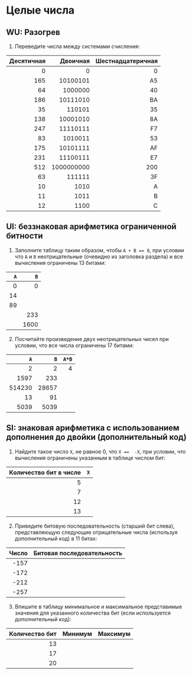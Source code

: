 # Целые числа
## WU: Разогрев
1. Переведите числа между системами счисления:

|Десятичная|Двоичная|Шестнадцатеричная|
|---------:|-------:|----------------:|
|         0|       0|                0|
|       165|10100101        |A5                 |
|        64|1000000        |40                 |
|       186|10111010        |BA                 |
|          35|  110101|        35         |
|          138|10001010|      8A           |
|       247   |11110111|      F7           |
|       83   |   1010011     |               53|
|       175   |   10101111     |               AF|
|        231  |  11100111      |               E7|
|       512|1000000000        |200                 |
|        63|111111|3F                 |
|        10  |    1010    |                A|
|          11|     1011   |                B|
|          12|     1100   |                C|

## UI: беззнаковая арифметика ограниченной битности
1. Заполните таблицу таким образом, чтобы `A + B == 0`, при условии
   что `A` и `B` неотрицательные (очевидно из заголовка раздела) и все вычисления ограничены 13 битами:

| `A` | `B` |
|----:|----:|
|    0|    0|
|   14|     |
|   89|     |
|     |  233|
|     | 1600|

2. Посчитайте произведение двух неотрицательных чисел при условии, что все числа ограничены 17 битами:

|  `A`  |  `B`  | `A*B` |
|------:|------:|------:|
|      2|      2|      4|
|   1597|    233|       |
| 514230|  28657|       |
|     13|     91|       |
|   5039|   5039|       |

## SI: знаковая арифметика с использованием дополнения до двойки (дополнительный код)
1. Найдите такое число `X`, не равное 0, что `X ==  -X`, при условии, что вычисления ограничены указанным в таблице числом бит:

|Количество бит в числе|  `X`  |
|---------------------:|------:|
|                     5|       |
|                     7|       |
|                    12|       |
|                    13|       |

2. Приведите битовую последовательность (старший бит слева), представляющую следующие отрицательные числа (используя дополнительный код) в 11 битах:

|Число|Битовая последовательность|
|----:|-------------------------:|
| -157|                          |
| -172|                          |
| -212|                          |
| -257|                          |

3. Впишите в таблицу минимальное и максимальное представимые значения для указанного количества бит (если используется дополнительный код):

|Количество бит| Минимум | Максимум|
|-------------:|--------:|--------:|
|            13|         |         |
|            17|         |         |
|            20|         |         |
